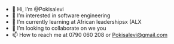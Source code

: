 - 👋 Hi, I’m @Pokisalevi
- 👀 I’m interested in software engineering 
- 🌱 I’m currently learning at African leadershipsx (ALX
- 💞️ I’m looking to collaborate on we you 
- 📫 How to reach me at 0790 060 208 or Pokisalevi@gmail.com

<!---
Pokisalevi/Pokisalevi is a ✨ special ✨ repository because its `README.md` (this file) appears on your GitHub profile.
You can click the Preview link to take a look at your changes.
--->
